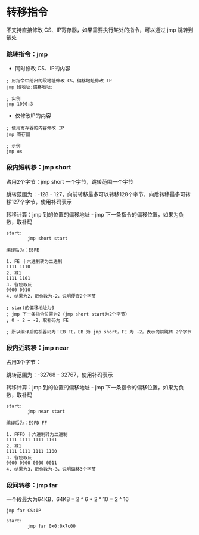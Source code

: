 # 转移指令



不支持直接修改 CS、IP寄存器，如果需要执行某处的指令，可以通过 jmp 跳转到该处



### 跳转指令：jmp

*  同时修改 CS、IP的内容

```assembly
; 用指令中给出的段地址修改 CS，偏移地址修改 IP
jmp 段地址:偏移地址; 

; 实例
jmp 1000:3
```

* 仅修改IP的内容

```assembly
; 使用寄存器的内容修改 IP
jmp 寄存器

; 示例
jmp ax
```



### 段内短转移：jmp short

占用2个字节：jmp short 一个字节，跳转范围一个字节

跳转范围为：-128 - 127，向前转移最多可以转移128个字节，向后转移最多可转移127个字节，使用补码表示

转移计算：jmp 到的位置的偏移地址 - jmp 下一条指令的偏移位置，如果为负数，取补码

```assembly
start:
		jmp short start
		
编译后为：EBFE

1. FE 十六进制转为二进制
1111 1110
2. 减1
1111 1101
3. 各位取反
0000 0010
4. 结果为2，取负数为-2，说明便宜2个字节

; start的偏移地址为0
; jmp 下一条指令位置为2（jmp short start为2个字节）
; 0 - 2 = -2，取补码为 FE

; 所以编译后的机器码为：EB FE，EB 为 jmp short，FE 为 -2，表示向前跳转 2个字节
```



### 段内近转移：jmp near

占用3个字节：

跳转范围为：-32768 - 32767，使用补码表示

转移计算：jmp 到的位置的偏移地址 - jmp 下一条指令的偏移位置，如果为负数，取补码

```assembly
start:
		jmp near start

编译后为：E9FD FF

1. FFFD 十六进制转为二进制
1111 1111 1111 1101
2. 减1
1111 1111 1111 1100
3. 各位取反
0000 0000 0000 0011
4. 结果为3，取负数为-3，说明偏移3个字节
```



### 段间转移：jmp far

一个段最大为64KB，64KB = 2 ^ 6 * 2 ^ 10 = 2 ^ 16

```assembly
jmp far CS:IP
```

```assembly
start:
		jmp far 0x0:0x7c00
```

